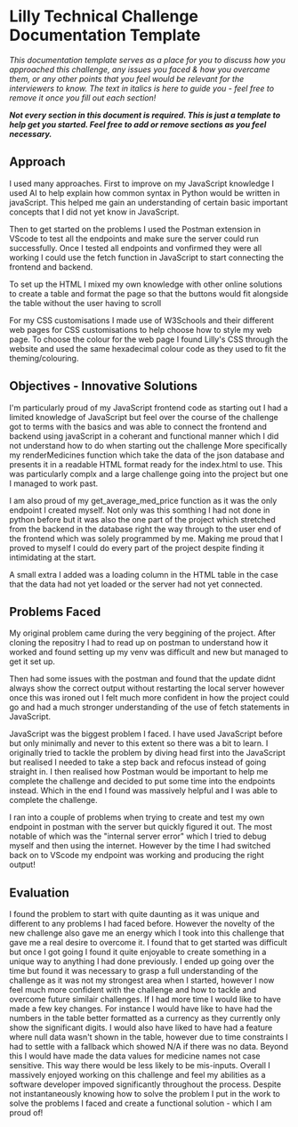# Lilly Technical Challenge Documentation Template

*This documentation template serves as a place for you to discuss how you approached this challenge, any issues you faced & how you overcame them, or any other points that you feel would be relevant for the interviewers to know. The text in italics is here to guide you - feel free to remove it once you fill out each section!*

***Not every section in this document is required. This is just a template to help get you started. Feel free to add or remove sections as you feel necessary.***

## Approach
I used many approaches. First to improve on my JavaScript knowledge I used AI to help explain how common syntax in Python would be written in javaScript. This helped me gain an understanding of certain basic important concepts that I did not yet know in JavaScript.

Then to get started on the problems I used the Postman extension in VScode to test all the endpoints and make sure the server could run successfully. Once I tested all endpoints and vonfirmed they were all working I could use the fetch function in JavaScript to start connecting the frontend and backend.

To set up the HTML I mixed my own knowledge with other online solutions to create a table and format the page so that the buttons would fit alongside the table without the user having to scroll

For my CSS customisations I made use of W3Schools and their different web pages for CSS customisations to help choose how to style my web page. To choose the colour for the web page I found Lilly's CSS through the website and used the same hexadecimal colour code as they used to fit the theming/colouring.

## Objectives - Innovative Solutions
I'm particularly proud of my JavaScript frontend code as starting out I had a limited knowledge of JavaScript but feel over the course of the challenge got to terms with the basics and was able to connect the frontend and backend using javaScript in a coherant and functional manner which I did not understand how to do when starting out the challenge
More specifically my renderMedicines function which take the data of the json database and presents it in a readable HTML format ready for the index.html to use. This was particularly complx and a large challenge going into the project but one I managed to work past.

I am also proud of my get_average_med_price function as it was the only endpoint I created myself. Not only was this somthing I had not done in python before but it was also the one part of the project which stretched from the backend in the database right the way through to the user end of the frontend which was solely programmed by me. Making me proud that I proved to myself I could do every part of the project despite finding it intimidating at the start.

A small extra I added was a loading column in the HTML table in the case that the data had not yet loaded or the server had not yet connected.

## Problems Faced
My original problem came during the very beggining of the project. After cloning the repositry I had to read up on postman to understand how it worked and found setting up my venv was difficult and new but managed to get it set up.

Then had some issues with the postman and found that the update didnt always show the correct output without restarting the local server however once this was ironed out I felt much more confident in how the project could go and had a much stronger understanding of the use of fetch statements in JavaScript.

JavaScript was the biggest problem I faced. I have used JavaScript before but only minimally and never to this extent so there was a bit to learn. I originally tried to tackle the problem by diving head first into the JavaScript but realised I needed to take a step back and refocus instead of going straight in. I then realised how Postman would be important to help me complete the challenge and decided to put some time into the endpoints instead. Which in the end I found was massively helpful and I was able to complete the challenge.

I ran into a couple of problems when trying to create and test my own endpoint in postman with the server but quickly figured it out. The most notable of which was the "internal server error" which I tried to debug myself and then using the internet. However by the time I had switched back on to VScode my endpoint was working and producing the right output!

## Evaluation
I found the problem to start with quite daunting as it was unique and different to any problems I had faced before. However the novelty of the new challenge also gave me an energy which I took into this challenge that gave me a real desire to overcome it. I found that to get started was difficult but once I got going I found it quite enjoyable to create something in a unique way to anything I had done previously. 
I ended up going over the time but found it was necessary to grasp a full understanding of the challenge as it was not my strongest area when I started, however I now feel much more confident with the challenge and how to tackle and overcome future similair challenges.
If I had more time I would like to have made a few key changes. For instance I would have like to have had the numbers in the table better formatted as a currency as they currently only show the significant digits. I would also have liked to have had a feature where null data wasn't shown in the table, however due to time constraints I had to settle with a fallback which showed N/A if there was no data. Beyond this I would have made the data values for medicine names not case sensitive. This way there would be less likely to be mis-inputs.
Overall I massively enjoyed working on this challenge and feel my abilities as a software developer impoved significantly throughout the process. Despite not instantaneously knowing how to solve the problem I put in the work to solve the problems I faced and create a functional solution - which I am proud of!
